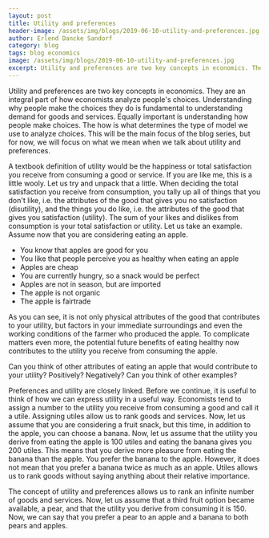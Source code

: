 ```yaml
---
layout: post
title: Utility and preferences
header-image: /assets/img/blogs/2019-06-10-utility-and-preferences.jpg
author: Erlend Dancke Sandorf
category: blog
tags: blog economics
image: /assets/img/blogs/2019-06-10-utility-and-preferences.jpg
excerpt: Utility and preferences are two key concepts in economics. They are an integral part of how economists analyze people's choices. Understanding why people make the choices they do is fundamental to understanding demand for goods and services.
---
```


Utility and preferences are two key concepts in economics. They are an integral part of how economists analyze people's choices. Understanding why people make the choices they do is fundamental to understanding demand for goods and services. Equally important is understanding how people make choices. The how is what determines the type of model we use to analyze choices. This will be the main focus of the blog series, but for now, we will focus on what we mean when we talk about utility and preferences.

A textbook definition of utility would be the happiness or total satisfaction you receive from consuming a good or service. If you are like me, this is a little wooly. Let us try and unpack that a little. When deciding the total satisfaction you receive from consumption, you tally up all of things that you don't like, i.e. the attributes of the good that gives you no satisfaction (disutility), and the things you do like, i.e. the attributes of the good that gives you satisfaction (utility). The sum of your likes and dislikes from consumption is your total satisfaction or utility. Let us take an example. Assume now that you are considering eating an apple.

* You know that apples are good for you
* You like that people perceive you as healthy when eating an apple
* Apples are cheap
* You are currently hungry, so a snack would be perfect
* Apples are not in season, but are imported
* The apple is not organic
* The apple is fairtrade

As you can see, it is not only physical attributes of the good that contributes to your utility, but factors in your immediate surroundings and even the working conditions of the farmer who produced the apple. To complicate matters even more, the potential future benefits of eating healthy now contributes to the utility you receive from consuming the apple.

Can you think of other attributes of eating an apple that would contribute to your utility? Positively? Negatively? Can you think of other examples?

Preferences and utility are closely linked. Before we continue, it is useful to think of how we can express utility in a useful way. Economists tend to assign a number to the utility you receive from consuming a good and call it a utile. Assigning utiles allow us to rank goods and services. Now, let us assume that you are considering a fruit snack, but this time, in addition to the apple, you can choose a banana. Now, let us assume that the utility you derive from eating the apple is 100 utiles and eating the banana gives you 200 utiles. This means that you derive more pleasure from eating the banana than the apple. You prefer the banana to the apple. However, it does not mean that you prefer a banana twice as much as an apple. Utiles allows us to rank goods without saying anything about their relative importance.

The concept of utility and preferences allows us to rank an infinite number of goods and services. Now, let us assume that a third fruit option became available, a pear, and that the utility you derive from consuming it is 150. Now, we can say that you prefer a pear to an apple and a banana to both pears and apples.
